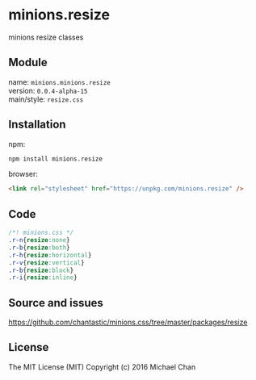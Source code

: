 # minions.resize
minions resize classes

## Module
name: `minions.minions.resize`  
version: `0.0.4-alpha-15`  
main/style: `resize.css`  

## Installation
npm:
```bash
npm install minions.resize
```

browser:
```html
<link rel="stylesheet" href="https://unpkg.com/minions.resize" />
```

## Code
```css
/*! minions.css */
.r-n{resize:none}
.r-b{resize:both}
.r-h{resize:horizontal}
.r-v{resize:vertical}
.r-b{resize:block}
.r-i{resize:inline}

```

## Source and issues

https://github.com/chantastic/minions.css/tree/master/packages/resize

## License

The MIT License (MIT)
Copyright (c) 2016 Michael Chan